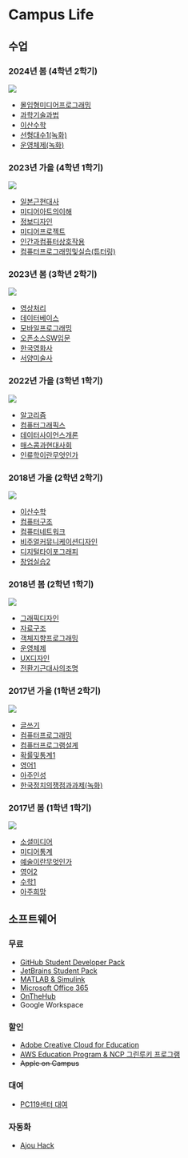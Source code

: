 # Campus Life

## 수업

### 2024년 봄 (4학년 2학기)

![](./timetables/2024-spring.png)

* [몰입형미디어프로그래밍](dgmd318-immersive-media-programming)
* [과학기술과법](sci116-science-technology-and-law)
* [이산수학](sce141-discrete-mathematics/2024)
* [선형대수1(녹화)](math211-linear-algebra)
* [운영체제(녹화)](sce213-operating-systems)

### 2023년 가을 (4학년 1학기)

![](./timetables/2023-fall.png)

* [일본근현대사](are231-japanese-modern-history)
* [미디어아트의이해](cart1016-understanding-media-art)
* [정보디자인](dgmd353-information-design)
* [미디어프로젝트](dgmd466-media-project)
* [인간과컴퓨터상호작용](sce436-human-computer-interaction)
* [컴퓨터프로그래밍및실습(튜터링)](sce103-computer-programming-and-practice)

### 2023년 봄 (3학년 2학기)

![](./timetables/2023-spring.png)

* [영상처리](dgmd341-digital-image-processing)
* [데이터베이스](sce333-database)
* [모바일프로그래밍](dgmd217-mobile-programming)
* [오픈소스SW입문](sce331-introduction-to-open-source-sw)
* [한국영화사](cart1013-korean-film-history)
* [서양미술사](cart001-western-art-history)

### 2022년 가을 (3학년 1학기)

![](./timetables/2022-fall.png)

* [알고리즘](cse350-algorithms)
* [컴퓨터그래픽스](dgmd241-computer-graphics)
* [데이터사이언스개론](dgmd333-introduction-to-data-science)
* [매스콤과현대사회](soc11-mass-communication-and-modern-society)
* [인류학이란무엇인가](chis104-what-is-anthropology)

### 2018년 가을 (2학년 2학기)

![](./timetables/2018-fall.png)

* [이산수학](./sce141-discrete-mathematics/2018)
* [컴퓨터구조](sce212-computer-organization-and-architecture)
* [컴퓨터네트워크](sce221-computer-networks)
* [비주얼커뮤니케이션디자인](dgmd251-visual-communication-design)
* [디지털타이포그래피](dgmd252-digital-typography)
* [창업실습2](dgmd472-business-start-up-practice-2)

### 2018년 봄 (2학년 1학기)

![](./timetables/2018-spring.png)

* [그래픽디자인](dgmd151-graphic-design)
* [자료구조](cse200-data-structures)
* [객체지향프로그래밍](cse231-object-oriented-programming)
* [운영체제](cse311-operating-systems)
* [UX디자인](dgmd451-user-experience-design)
* [전환기근대사의조명](hist113-survey-of-modern-history)

### 2017년 가을 (1학년 2학기)

![](./timetables/2017-fall.png)

* [글쓰기](kor102-korean-writing)
* [컴퓨터프로그래밍](cse104-computer-programming)
* [컴퓨터프로그램설계](cse134-computer-program-design)
* [확률및통계1](math251-probability-and-statistics-1)
* [영어1](eng111-speaking-and-writing-in-english)
* [아주인성](cajo113-ajou-virtues-ethics-responsibility-and-sustainability)
* [한국정치의쟁점과과제(녹화)](pol113-the-reality-and-issues-in-contemporary-korean-society)

### 2017년 봄 (1학년 1학기)

![](./timetables/2017-spring.png)

* [소셜미디어](mibs101-social-media)
* [미디어통계](mibs131-media-statistics)
* [예술이란무엇인가](cart105-what-is-art)
* [영어2](eng112-listening-and-reading-in-english)
* [수학1](math102-calculus-1)
* [아주희망](cajo114-ajou-dream)

## 소프트웨어

### 무료

* [GitHub Student Developer Pack](https://education.github.com/pack)
* [JetBrains Student Pack](https://www.jetbrains.com/student/)
* [MATLAB & Simulink](https://kr.mathworks.com/academia/tah-portal/ajou-university-40676932.html)
* [Microsoft Office 365](http://ajou.o365univ.net/o365/regist/center.do)
* [OnTheHub](http://ajou.onthehub.com/)
* Google Workspace

### 할인

* [Adobe Creative Cloud for Education](https://www.adobe.com/kr/creativecloud/buy/students.html)
* [AWS Education Program & NCP 그린루키 프로그램](https://www.ajou.ac.kr/sw/board/notice.do?mode=view&articleNo=206978)
* ~~Apple on Campus~~

### 대여

* [PC119센터 대여](http://pc119.ajou.ac.kr)

### 자동화

* [Ajou Hack](https://github.com/ajou-hack)

